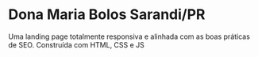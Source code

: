 # Dona Maria Bolos Sarandi/PR
 Uma landing page totalmente responsiva e alinhada com as boas práticas de SEO. Construída com HTML, CSS e JS
